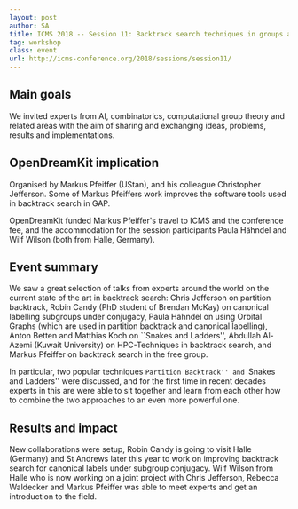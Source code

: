 ```yaml
---
layout: post
author: SA
title: ICMS 2018 -- Session 11: Backtrack search techniques in groups and combinatorics South Bend, USA, 25th July 2018
tag: workshop
class: event
url: http://icms-conference.org/2018/sessions/session11/
---
```


## Main goals


We invited experts from AI, combinatorics, computational group theory and
related areas with the aim of sharing and exchanging ideas, problems,
results and implementations.

## OpenDreamKit implication

 Organised by Markus Pfeiffer (UStan), and his
colleague Christopher Jefferson. Some of Markus Pfeiffers work improves the
software tools used in backtrack search in GAP.

OpenDreamKit funded Markus Pfeiffer's travel to ICMS and the conference fee, and the
accommodation for the session participants Paula Hähndel and Wilf Wilson (both
from Halle, Germany).

## Event summary

 We saw a great selection of talks from experts around
the world on the current state of the art in backtrack search: Chris Jefferson
on partition backtrack, Robin Candy (PhD student of Brendan McKay) on canonical
labelling subgroups under conjugacy, Paula Hähndel on using Orbital Graphs
(which are used in partition backtrack and canonical labelling), Anton Betten
and Matthias Koch on ``Snakes and Ladders'', Abdullah Al-Azemi (Kuwait
University) on HPC-Techniques in backtrack search, and Markus Pfeiffer on
backtrack search in the free group.

In particular, two popular techniques ``Partition Backtrack'' and ``Snakes and
Ladders'' were discussed, and for the first time in recent decades experts in
this are were able to sit together and learn from each other how to combine the
two approaches to an even more powerful one.

## Results and impact

 New collaborations were setup, Robin Candy is going
to visit Halle (Germany) and St Andrews later this year to work on improving
backtrack search for canonical labels under subgroup conjugacy. Wilf Wilson from
Halle who is now working on a joint project with Chris Jefferson, Rebecca
Waldecker and Markus Pfeiffer was able to meet experts and get an introduction
to the field.


